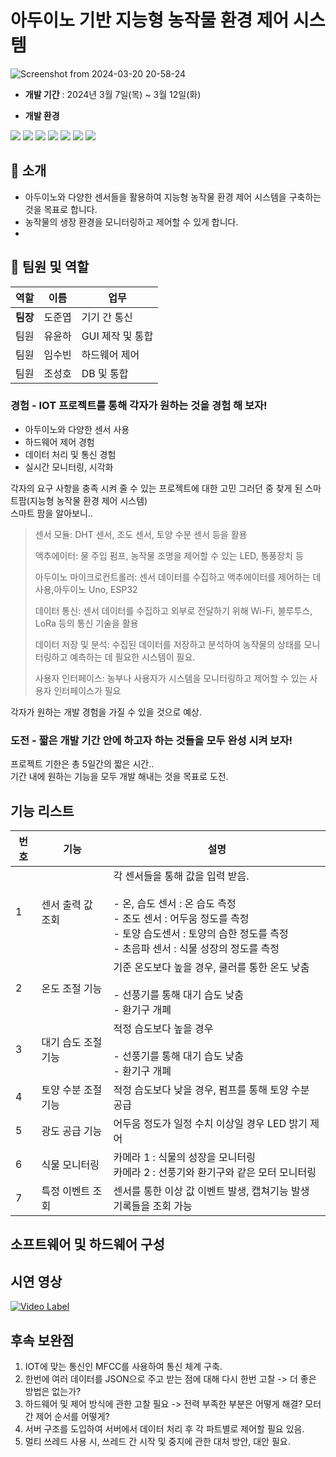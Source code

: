 # 아두이노 기반 지능형 농작물 환경 제어 시스템

![Screenshot from 2024-03-20 20-58-24](https://github.com/addinedu-ros-4th/iot-repo-1/assets/103230856/74961e69-b1f1-4d2d-b0ce-0e8872fa8631)

- **개발 기간** : 2024년 3월 7일(목) ~ 3월 12일(화)

- **개발 환경**

<img src="https://img.shields.io/badge/Ubuntu 22.04 -E95420?style=for-the-badge&logo=Ubuntu&logoColor=white"> <img src="https://img.shields.io/badge/Python-3776AB?style=for-the-badge&logo=python&logoColor=yellow"> <img src="https://img.shields.io/badge/Arduino-00878F?style=for-the-badge&logo=arduino&logoColor=white"> <img src="https://img.shields.io/badge/mysql-4479A1?style=for-the-badge&logo=mysql&logoColor=black"> <img src="https://img.shields.io/badge/AWS-232F3E?style=for-the-badge&logo=amazonaws&logoColor=white"> <img src="https://img.shields.io/badge/PyQt5-41CD52?style=for-the-badge&logo=qt&logoColor=white"> <img src="https://img.shields.io/badge/visual studio code-007ACC?style=for-the-badge&logo=visualstudiocode&logoColor=white"> 
  
## :seedling: 소개
- 아두이노와 다양한 센서들을 활용하여 지능형 농작물 환경 제어 시스템을 구축하는 것을 목표로 합니다.
- 농작물의 생장 환경을 모니터링하고 제어할 수 있게 합니다.
- 

## :two_men_holding_hands: 팀원 및 역할

|역할|이름|업무|
|------|---|---|
|**팀장**|도준엽|기기 간 통신|
|팀원|유윤하|GUI 제작 및 통합|
|팀원|임수빈|하드웨어 제어|    
|팀원|조성호|DB 및 통합|

### 경험 - IOT 프로젝트를 통해 각자가 원하는 것을 경험 해 보자!  
* 아두이노와 다양한 센서 사용
* 하드웨어 제어 경험
* 데이터 처리 및 통신 경험
* 실시간 모니터링, 시각화
    
 각자의 요구 사항을 충족 시켜 줄 수 있는 프로젝트에 대한 고민
 그러던 중 찾게 된 스마트팜(지능형 농작물 환경 제어 시스템)  
 스마트 팜을 알아보니..  

> 센서 모듈: DHT 센서, 조도 센서, 토양 수분 센서 등을 활용
> 
> 액추에이터: 물 주입 펌프, 농작물 조명을 제어할 수 있는 LED, 통풍장치 등
>    
> 아두이노 마이크로컨트롤러: 센서 데이터를 수집하고 액추에이터를 제어하는 데 사용,아두이노 Uno, ESP32
> 
> 데이터 통신: 센서 데이터를 수집하고 외부로 전달하기 위해 Wi-Fi, 블루투스, LoRa 등의 통신 기술을 활용
> 
> 데이터 저장 및 분석: 수집된 데이터를 저장하고 분석하여 농작물의 상태를 모니터링하고 예측하는 데 필요한 시스템이 필요.
> 
> 사용자 인터페이스: 농부나 사용자가 시스템을 모니터링하고 제어할 수 있는 사용자 인터페이스가 필요
  
각자가 원하는 개발 경험을 가질 수 있을 것으로 예상.  

### 도전 - 짧은 개발 기간 안에 하고자 하는 것들을 모두 완성 시켜 보자!  
프로젝트 기한은 총 5일간의 짧은 시간..   
기간 내에 원하는 기능을 모두 개발 해내는 것을 목표로 도전.  

## 기능 리스트


|번호|기능|설명|
|------|---|---|
|1|센서 출력 값 조회|각 센서들을 통해 값을 입력 받음. <br><br> - 온, 습도 센서 : 온 습도 측정 <br> - 조도 센서 : 어두움 정도를 측정 <br> - 토양 습도센서 : 토양의 습한 정도를 측정 <br> - 초음파 센서 : 식물 성장의 정도를 측정|
|2|온도 조절 기능|기준 온도보다 높을 경우, 쿨러를 통한 온도 낮춤 <br><br> - 선풍기를 통해 대기 습도 낮춤 <br> - 환기구 개폐|
|3|대기 습도 조절 기능|적정 습도보다 높을 경우 <br><br> - 선풍기를 통해 대기 습도 낮춤 <br> - 환기구 개폐|    
|4|토양 수분 조절 기능|적정 습도보다 낮을 경우, 펌프를 통해 토양 수분 공급|
|5|광도 공급 기능|어두움 정도가 일정 수치 이상일 경우 LED 밝기 제어|
|6|식물 모니터링|카메라 1 : 식물의 성장을 모니터링 <br> 카메라 2 : 선풍기와 환기구와 같은 모터 모니터링|
|7|특정 이벤트 조회|센서를 통한 이상 값 이벤트 발생, 캡쳐기능 발생 기록들을 조회 가능|

## 소프트웨어 및 하드웨어 구성


## 시연 영상

[![Video Label](http://img.youtube.com/vi/ScW8iWov_TY/0.jpg)](https://www.youtube.com/watch?v=ScW8iWov_TY&t=2s)

## 후속 보완점
1. IOT에 맞는 통신인 MFCC를 사용하여 통신 체계 구축.
2. 한번에 여러 데이터를 JSON으로 주고 받는 점에 대해 다시 한번 고찰 -> 더 좋은 방법은 없는가?
3. 하드웨어 및 제어 방식에 관한 고찰 필요 -> 전력 부족한 부분은 어떻게 해결? 모터 간 제어 순서를 어떻게?
4. 서버 구조를 도입하여 서버에서 데이터 처리 후 각 파트별로 제어할 필요 있음.
5. 멀티 쓰레드 사용 시, 쓰레드 간 시작 및 중지에 관한 대처 방안, 대안 필요.
